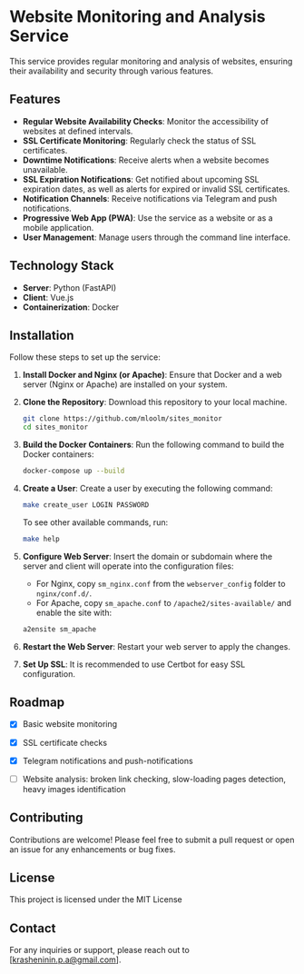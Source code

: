 # Website Monitoring and Analysis Service

This service provides regular monitoring and analysis of websites, ensuring their availability and security through various features.

## Features

- **Regular Website Availability Checks**: Monitor the accessibility of websites at defined intervals.
- **SSL Certificate Monitoring**: Regularly check the status of SSL certificates.
- **Downtime Notifications**: Receive alerts when a website becomes unavailable.
- **SSL Expiration Notifications**: Get notified about upcoming SSL expiration dates, as well as alerts for expired or invalid SSL certificates.
- **Notification Channels**: Receive notifications via Telegram and push notifications.
- **Progressive Web App (PWA)**: Use the service as a website or as a mobile application.
- **User Management**: Manage users through the command line interface.

## Technology Stack

- **Server**: Python (FastAPI)
- **Client**: Vue.js
- **Containerization**: Docker

## Installation

Follow these steps to set up the service:

1. **Install Docker and Nginx (or Apache)**:
   Ensure that Docker and a web server (Nginx or Apache) are installed on your system.

2. **Clone the Repository**:
   Download this repository to your local machine.

   ```bash
   git clone https://github.com/mloolm/sites_monitor
   cd sites_monitor
   ```

3. **Build the Docker Containers**:
   Run the following command to build the Docker containers:

   ```bash
   docker-compose up --build
   ```

4. **Create a User**:
   Create a user by executing the following command:

   ```bash
   make create_user LOGIN PASSWORD
   ```

   To see other available commands, run:

   ```bash
   make help
   ```

5. **Configure Web Server**:
   Insert the domain or subdomain where the server and client will operate into the configuration files:
   - For Nginx, copy `sm_nginx.conf` from the `webserver_config` folder to `nginx/conf.d/`.
   - For Apache, copy `sm_apache.conf` to `/apache2/sites-available/` and enable the site with:

   ```bash
   a2ensite sm_apache
   ```

6. **Restart the Web Server**:
   Restart your web server to apply the changes.

7. **Set Up SSL**:
   It is recommended to use Certbot for easy SSL configuration.

## Roadmap

- [x] Basic website monitoring
- [x] SSL certificate checks
- [x] Telegram notifications and push-notifications
- [ ] Website analysis: broken link checking, slow-loading pages detection, heavy images identification  



## Contributing

Contributions are welcome! Please feel free to submit a pull request or open an issue for any enhancements or bug fixes.

## License

This project is licensed under the MIT License

## Contact

For any inquiries or support, please reach out to [krasheninin.p.a@gmail.com].
```

